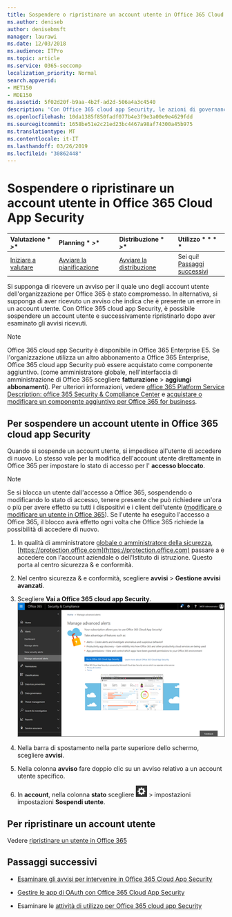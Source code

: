```yaml
---
title: Sospendere o ripristinare un account utente in Office 365 Cloud App Security
ms.author: deniseb
author: denisebmsft
manager: laurawi
ms.date: 12/03/2018
ms.audience: ITPro
ms.topic: article
ms.service: O365-seccomp
localization_priority: Normal
search.appverid:
- MET150
- MOE150
ms.assetid: 5f02d20f-b9aa-4b2f-ad2d-506a4a3c4540
description: 'Con Office 365 cloud app Security, le azioni di governance che è possibile intraprendere sono la sospensione o la sospensione di un account utente. '
ms.openlocfilehash: 10da1385f850fadf077b4e3f9e3a00e9e4629fdd
ms.sourcegitcommit: 1658be51e2c21ed23bc4467a98af74300a45b975
ms.translationtype: MT
ms.contentlocale: it-IT
ms.lasthandoff: 03/26/2019
ms.locfileid: "30862448"
---
```

# <a name="suspend-or-restore-a-user-account-in-office-365-cloud-app-security"></a>Sospendere o ripristinare un account utente in Office 365 Cloud App Security

|Valutazione * *\>**|Planning * *\>**|Distribuzione * *\>**|Utilizzo * * * *|
|:-----|:-----|:-----|:-----|
|[Iniziare a valutare](office-365-cas-overview.md) <br/> |[Avviare la pianificazione](get-ready-for-office-365-cas.md) <br/> |[Avviare la distribuzione](turn-on-office-365-cas.md) <br/> |Sei qui!  <br/> [Passaggi successivi](#next-steps)<br/> |
   
Si supponga di ricevere un avviso per il quale uno degli account utente dell'organizzazione per Office 365 è stato compromesso. In alternativa, si supponga di aver ricevuto un avviso che indica che è presente un errore in un account utente. Con Office 365 cloud app Security, è possibile sospendere un account utente e successivamente ripristinarlo dopo aver esaminato gli avvisi ricevuti.
  
> [!NOTE]
> Office 365 cloud app Security è disponibile in Office 365 Enterprise E5. Se l'organizzazione utilizza un altro abbonamento a Office 365 Enterprise, Office 365 cloud app Security può essere acquistato come componente aggiuntivo. (come amministratore globale, nell'interfaccia di amministrazione di Office 365 scegliere **fatturazione** \> **aggiungi abbonamenti**). Per ulteriori informazioni, vedere [office 365 Platform Service Description: office 365 Security &amp; Compliance Center](https://technet.microsoft.com/en-us/library/dn933793.aspx) e [acquistare o modificare un componente aggiuntivo per Office 365 for business](https://support.office.com/article/4e7b57d6-b93b-457d-aecd-0ea58bff07a6). 
  
## <a name="to-suspend-a-user-account-in-office-365-cloud-app-security"></a>Per sospendere un account utente in Office 365 cloud app Security

Quando si sospende un account utente, si impedisce all'utente di accedere di nuovo. Lo stesso vale per la modifica dell'account utente direttamente in Office 365 per impostare lo stato di accesso per l' **accesso bloccato**.
  
> [!NOTE]
> Se si blocca un utente dall'accesso a Office 365, sospendendo o modificando lo stato di accesso, tenere presente che può richiedere un'ora o più per avere effetto su tutti i dispositivi e i client dell'utente ([modificare o modificare un utente in Office 365](https://support.office.com/article/42BB3F17-8F9D-4182-B434-5F1C8024E614#SingleUserPreview)). Se l'utente ha eseguito l'accesso a Office 365, il blocco avrà effetto ogni volta che Office 365 richiede la possibilità di accedere di nuovo. 
  
1. In qualità di amministratore [globale o amministratore della sicurezza](permissions-in-the-security-and-compliance-center.md), [https://protection.office.com](https://protection.office.com) passare a e accedere con l'account aziendale o dell'Istituto di istruzione. Questo porta al centro sicurezza &amp; e conformità. 
    
2. Nel centro sicurezza &amp; e conformità, scegliere **avvisi** \> **Gestione avvisi avanzati**.
    
3. Scegliere **Vai a Office 365 cloud app Security**.<br>![Nel centro sicurezza &amp; e conformità, scegliere Gestisci avvisi avanzati per accedere a Office 365 cloud app Security](media/958632d4-03e3-4ade-8e22-d5509db6fca7.png)<br>
  
4. Nella barra di spostamento nella parte superiore dello schermo, scegliere **avvisi**.
    
5. Nella colonna **avviso** fare doppio clic su un avviso relativo a un account utente specifico. 
    
6. In **account**, nella colonna **stato** scegliere ![l'icona](media/e01b75cc-b28f-4b83-8f86-b1b13dc27ab2.png) \> impostazioni impostazioni **Sospendi utente**.
    
## <a name="to-restore-a-user-account"></a>Per ripristinare un account utente

Vedere [ripristinare un utente in Office 365](https://support.office.com/article/2c261e42-5dd1-48b0-845f-2a016d29cfc1)
  
## <a name="next-steps"></a>Passaggi successivi

- [Esaminare gli avvisi per intervenire in Office 365 Cloud App Security](review-office-365-cas-alerts.md)
    
- [Gestire le app di OAuth con Office 365 Cloud App Security](manage-app-permissions-in-ocas.md)
    
- Esaminare le [attività di utilizzo per Office 365 cloud app Security](utilization-activities-for-ocas.md)
    

